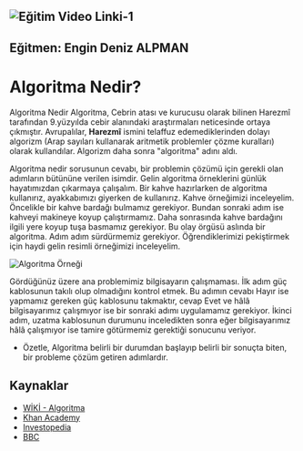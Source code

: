 ![Eğitim Video Linki-1](https://www.youtube.com/watch?v=l8x9HZ-saKY)
---
Eğitmen: Engin Deniz ALPMAN
---

# Algoritma Nedir?

Algoritma Nedir
Algoritma, Cebrin atası ve kurucusu olarak bilinen Harezmî tarafından 9.yüzyılda cebir alanındaki araştırmaları neticesinde ortaya çıkmıştır. Avrupalılar, **Harezmî** ismini telaffuz edemediklerinden dolayı algorizm (Arap sayıları kullanarak aritmetik problemler çözme kuralları) olarak kullandılar. Algorizm daha sonra "algoritma" adını aldı.

Algoritma nedir sorusunun cevabı, bir problemin çözümü için gerekli olan adımların bütününe verilen isimdir. Gelin algoritma örneklerini günlük hayatımızdan çıkarmaya çalışalım. Bir kahve hazırlarken de algoritma kullanırız, ayakkabımızı giyerken de kullanırız. Kahve örneğimizi inceleyelim. Öncelikle bir kahve bardağı bulmamız gerekiyor. Bundan sonraki adım ise kahveyi makineye koyup çalıştırmamız. Daha sonrasında kahve bardağını ilgili yere koyup tuşa basmamız gerekiyor. Bu olay örgüsü aslında bir algoritma. Adım adım sürdürmemiz gerekiyor. Öğrendiklerimizi pekiştirmek için haydi gelin resimli örneğimizi inceleyelim.

![Algoritma Örneği]()

Gördüğünüz üzere ana problemimiz bilgisayarın çalışmaması. İlk adım güç kablosunun takılı olup olmadığını kontrol etmek. Bu adımın cevabı Hayır ise yapmamız gereken güç kablosunu takmaktır, cevap Evet ve hâlâ bilgisayarımız çalışmıyor ise bir sonraki adımı uygulamamız gerekiyor. İkinci adım, uzatma kablosunun durumunu inceledikten sonra eğer bilgisayarımız hâlâ çalışmıyor ise tamire götürmemiz gerektiği sonucunu veriyor.

* Özetle, Algoritma belirli bir durumdan başlayıp belirli bir sonuçta biten, bir probleme çözüm getiren adımlardır. 

## Kaynaklar

* [WİKİ - Algoritma](https://tr.wikipedia.org/wiki/Algoritma)
* [Khan Academy](https://tr.khanacademy.org/computing/computer-science/algorithms/intro-to-algorithms/v/what-are-algorithms)
* [Investopedia](https://www.investopedia.com/terms/a/algorithm.asp)
* [BBC](https://www.bbc.co.uk/bitesize/topics/z3tbwmn/articles/z3whpv4)
